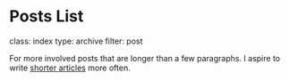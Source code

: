 Posts List
=======
class: index
type: archive
filter: post

For more involved posts that are longer than a few paragraphs. I aspire to write
[shorter articles](/notes/) more often.
